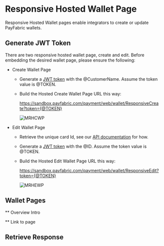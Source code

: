 # Responsive Hosted Wallet Page

Responsive Hosted Wallet pages enable integrators to create or update PayFabric wallets.

## Generate JWT Token

There are two responsive hosted wallet page, create and edit. Before embedding the desired wallet page, please ensure the following:

- Create Wallet Page 
  - Generate a [JWT token](../../../../PayFabric-APIs/blob/master/PayFabric/Sections/JWTToken.md) with the @CustomerName.  Assume the token value is @TOKEN.
  
  - Build the Hosted Create Wallet Page URL this way:

    https://sandbox.payfabric.com/payment/web/wallet/ResponsiveCreate?token={@TOKEN}

    ![MRHCWP](https://github.com/PayFabric/Hosted-Pages/blob/master/Sections/MRHCWP.png "MRHCWP")


- Edit Wallet Page
  - Retrieve the unique card Id, see our [API documentation](../../../../PayFabric-APIs/blob/master/PayFabric/Sections/Wallets.md#retrieve-credit-cards--echecks) for how.
  
  - Generate a [JWT token](../../../../PayFabric-APIs/blob/master/PayFabric/Sections/JWTToken.md) with the @ID.  Assume the token value is @TOKEN.
  
  - Build the Hosted Edit Wallet Page URL this way:

    https://sandbox.payfabric.com/payment/web/wallet/ResponsiveEdit?token={@TOKEN}

    ![MRHEWP](https://github.com/PayFabric/Hosted-Pages/blob/master/Sections/MRHEWP.png "MRHEWP")



## Wallet Pages

** Overview Intro

** Link to page

## Retrieve Response

